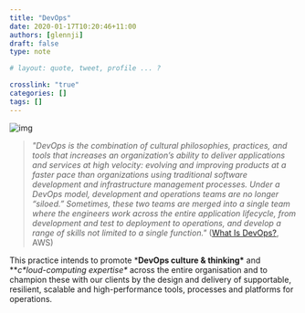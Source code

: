 ```yaml
---
title: "DevOps"
date: 2020-01-17T10:20:46+11:00
authors: [glennji]
draft: false
type: note

# layout: quote, tweet, profile ... ?

crosslink: "true"
categories: []
tags: []
---
```




![img](7602.1513404277.png)

> *"DevOps is the combination of cultural philosophies, practices, and tools that increases an organization’s ability to deliver applications and services at high velocity: evolving and improving products at a faster pace than organizations using traditional software development and infrastructure management processes. Under a DevOps model, development and operations teams are no longer “siloed.” Sometimes, these two teams are merged into a single team where the engineers work across the entire application lifecycle, from development and test to deployment to operations, and develop a range of skills not limited to a single function."* ([What Is DevOps?](https://aws.amazon.com/devops/what-is-devops/), AWS)

This practice intends to promote ***DevOps culture & thinking\*** and ***c\**loud-computing expertise\*** across the entire organisation and to champion these with our clients by the design and delivery of supportable, resilient, scalable and high-performance tools, processes and platforms for operations.